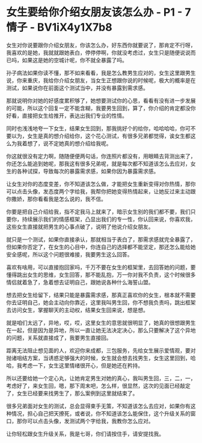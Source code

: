 # 女生要给你介绍女朋友该怎么办 - P1 - 7情子 - BV1iX4y1X7b8

女生对你说要跟你介绍女朋友，你该怎么办，好东西你就要说了，那肯定不行呀，我喜欢的是她，我就就跟她表白，停停停啊，你就没考虑过，女生只是随便说说而已吗，如果这是她的空城计呢，你不就全暴露了吗。

孙子病法如果你读不懂，那不如来看看，我是怎么教男生应对的，女生这里跟男生说，你来重庆，我给你介绍女朋友，当女生正想跟你说的时候呢，极大的概率是在测试，如果说你在前面这个测试当中，并没有暴露到需求感。

那就说明你对她的好感度累积够了，她想要测试你的心思，看看有没有进一步发展的可能，所以这个回复一定不能含糊，我要男生回到，算了，你介绍的肯定都没你好看，直接把女生给推开，表达出我们专业的性情。

同时也浅浅地夸一下女生，结果女生回到，那我挑好个的给你，哈哈哈哈，你可不要以为，女生是真的想介绍给你，这个花心测试，有很多兄弟都觉得，诶女生都这么为我着想了，说不定她真的想介绍给我呢。

你这就很没有定力啊，随随便便两句话，你连照片都没有，用眼睛去背测出来了，你还怎么能追到她呢，那我这有很多兄弟呢，就是每次都不知道该怎么去应对，女生的各种试探，导致每次的暴露需求感，如果你因为暴露需求感。

让女生对你的态度变差，你不知道该怎么做，才能把女生重新变得对你热情，那你可以点击头像，发态度两个字给我，我帮你把她变得热情起来，让她反过来主动跟你撒娇，那你看看我是怎么说的，我不信。

你要是把自己介绍给我，指不定我马上就来了，暗示女生别的我们都不要，我们只要你，持续展示我们的情感框架，凸显出我们的专一性，你认回来说，你喜欢我，这些女生直接就把男生的心事点破了，说明了他说介绍女朋友。

就只是一个测试，如果你直接承认，那就相当于表白了，那需求感就完全暴露了，但如果你否定了，在女生的心目中，你连自己的选择都不能坚定，那还怎么能给她安全感呢，所以这个问题很难接，我要男生这么回答。

喜欢有啥用，可以直接抱回家吗，千万不要在女生的框架里，去回答她的问题，要懂得跳出女生的思维，女生回答，那不能乱抱，万一你对我不负责，这个时候很多情侣就着急了，急着想去证明自己，跟她说各种什么海誓山盟。

想去把女生给留下，结果只能是暴露需求感，那真正喜欢你的女生，根本就不需要你去证明自己，她会主动向你靠近，这里我叫男生回，你不想我负责吗，跳出框架去访问女生，掌握聊天的主动权，结果女生回来说，想是想。

就是咱们太远了，异地，哎，哎，这里女生的意思就很明显了，她真的很想跟男生在一起，但是因为是异地，所以一直让她无法决定决心，那么只要解决了这个异地的问题，关系就直接成了，我要男生直接回。

距离无法阻止想见面的人，欢迎你来成都，三包服务，先给女生展示爱情观，要对抛诸咀结方案，当诱惑足够强大的时候，女生就会想去找男生，女生这里回到，哈哈，我考虑一下，女生这里情绪很开心，但是她还在矜持。

所以还要给她一个定心丸，让她肯定男生对她的真心，我叫男生回，三，二，一，考虑好了，来女生回，嗯，那下周末吧，怎么样，很显然，这次的见面已经敲定了，女生已经要来找男生了，那么案例到这里就结束了。

很多兄弟面对女生的测试，总会显得束手无策，不知道该怎么去应对，如果你有这种情况，担心自己把天撩死，或者说，你不知道该怎么能保住，这个升级关系的窗口，那你可以点击头像，发测试两个字给我，我教你怎么应对。

让你轻松跟女生升级关系，我是七哥，你们请按住手，请安提找我。